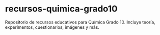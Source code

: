 # recursos-quimica-grado10
Repositorio de recursos educativos para Química Grado 10. Incluye teoría, experimentos, cuestionarios, imágenes y más.
